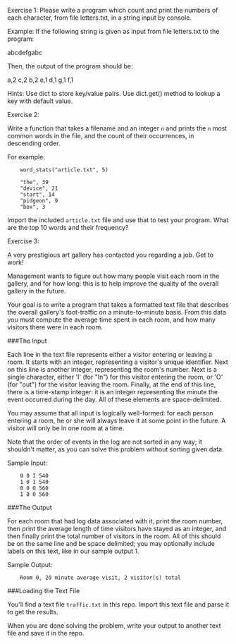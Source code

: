 Exercise 1:
Please write a program which count and print the numbers of each character, from file letters.txt, in a string input by console.

Example:
If the following string is given as input from file letters.txt to the program:

abcdefgabc

Then, the output of the program should be:

a,2
c,2
b,2
e,1
d,1
g,1
f,1

Hints:
Use dict to store key/value pairs.
Use dict.get() method to lookup a key with default value.


Exercise 2:

Write a function that takes a filename and an integer `n` and prints the `n` most common words in the file, and the count of their occurrences, in descending order.

For example:

        word_stats("article.txt", 5)

        "the", 39
        "device", 21
        "start", 14
        "pidgeon", 9
        "box", 3

Import the included `article.txt` file and use that to test your program. What are the top 10 words and their frequency?



Exercise 3:

A very prestigious art gallery has contacted you regarding a job. Get to work! 

Management wants to figure out how many people visit each room in the gallery, and for how long: this is to help improve the quality of the overall gallery in the future.

Your goal is to write a program that takes a formatted text file that describes the overall gallery's foot-traffic on a minute-to-minute basis. From this data you must compute the average time spent in each room, and how many visitors there were in each room.

###The Input

Each line in the text file represents either a visitor entering or leaving a room. It starts with an integer, representing a visitor's unique identifier. Next on this line is another integer, representing the room's number. Next is a single character, either 'I' (for "In") for this visitor entering the room, or 'O' (for "out") for the visitor leaving the room. Finally, at the end of this line, there is a time-stamp integer: it is an integer representing the minute the event occurred during the day. All of these elements are space-delimited.

You may assume that all input is logically well-formed: for each person entering a room, he or she will always leave it at some point in the future. A visitor will only be in one room at a time.

Note that the order of events in the log are not sorted in any way; it shouldn't matter, as you can solve this problem without sorting given data.

Sample Input:

        0 0 I 540
        1 0 I 540
        0 0 O 560
        1 0 O 560

###The Output

For each room that had log data associated with it, print the room number, then print the average length of time visitors have stayed as an integer, and then finally print the total number of visitors in the room. All of this should be on the same line and be space delimited; you may optionally include labels on this text, like in our sample output 1.

Sample Output:

        Room 0, 20 minute average visit, 2 visitor(s) total

###Loading the Text File

You'll find a text file `traffic.txt` in this repo. Import this text file and parse it to get the results.

When you are done solving the problem, write your output to another text file and save it in the repo.






